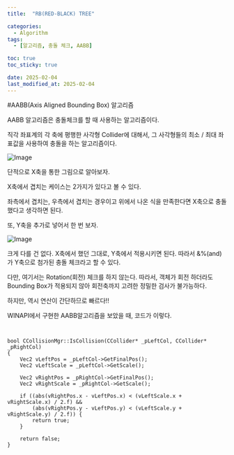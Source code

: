 ```yaml
---
title:  "RB(RED-BLACK) TREE" 

categories:
  - Algorithm
tags:
  - [알고리즘, 충돌 체크, AABB]

toc: true
toc_sticky: true

date: 2025-02-04
last_modified_at: 2025-02-04
---
```


#AABB(Axis Aligned Bounding Box) 알고리즘


AABB 알고리즘은 충돌체크를 할 때 사용하는 알고리즘이다.

직각 좌표계의 각 축에 평행한 사각형 Collider에 대해서, 그 사각형들의 최소 / 최대 좌표값을 사용하여 충돌을 하는 알고리즘이다. 

![Image](https://github.com/user-attachments/assets/26e1d6b3-7fbb-43ce-b065-b61e24377c61)

단적으로 X축을 통한 그림으로 알아보자. 

X축에서 겹치는 케이스는 2가지가 있다고 볼 수 있다.

좌측에서 겹치는, 우측에서 겹치는 경우이고 위에서 나온 식을 만족한다면 X축으로 충돌했다고 생각하면 된다.


또, Y축을 추가로 넣어서 한 번 보자. 

![Image](https://github.com/user-attachments/assets/600f7c09-bced-46d3-989b-b9344ef8efb0)

크게 다를 건 없다. X축에서 했던 그대로, Y축에서 적용시키면 된다. 따라서 &%(and)가 Y축으로 첨가된 충돌 체크라고 할 수 있다. 

다만, 여기서는 Rotation(회전) 체크를 하지 않는다. 따라서, 객체가 회전 하더라도 Bounding Box가 적용되지 않아 회전축까지 고려한 정밀한 검사가 불가능하다.

하지만, 역시 연산이 간단하므로 빠르다!!

WINAPI에서 구현한 AABB알고리즘을 보았을 때, 코드가 이렇다. 

```{.cpp}


bool CCollisionMgr::IsCollision(CCollider* _pLeftCol, CCollider* _pRightCol)
{
	Vec2 vLeftPos = _pLeftCol->GetFinalPos();
	Vec2 vLeftScale = _pLeftCol->GetScale();

	Vec2 vRightPos = _pRightCol->GetFinalPos();
	Vec2 vRightScale = _pRightCol->GetScale();

	if ((abs(vRightPos.x - vLeftPos.x) < (vLeftScale.x + vRightScale.x) / 2.f) &&
		(abs(vRightPos.y - vLeftPos.y) < (vLeftScale.y + vRightScale.y) / 2.f)) {
		return true;
	}

	return false;
}


```